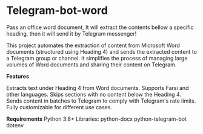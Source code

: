 # Telegram-bot-word
Pass an office word document, It will extract the contents bellow a specific heading, then it will send it by Telegram messenger!

This project automates the extraction of content from Microsoft Word documents (structured using Heading 4) and sends the extracted content to a Telegram group or channel. It simplifies the process of managing large volumes of Word documents and sharing their content on Telegram.

**Features**

Extracts text under Heading 4 from Word documents.
Supports Farsi and other languages.
Skips sections with no content below the Heading 4.
Sends content in batches to Telegram to comply with Telegram's rate limits.
Fully customizable for different use cases.

**Requirements**
Python 3.8+
  Libraries:
    python-docx
    python-telegram-bot
    dotenv
    

